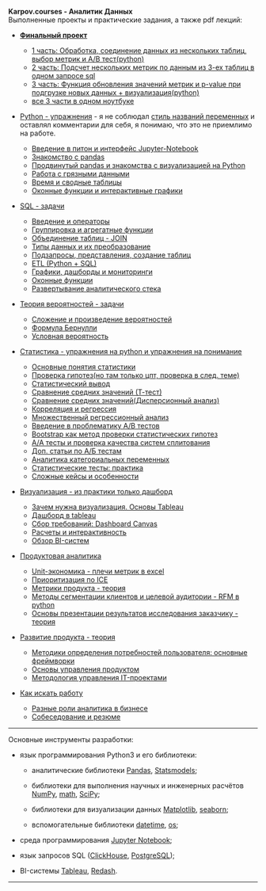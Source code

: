 **Karpov.courses - Аналитик Данных**
<br>Выполненные проекты и практические задания, а также pdf лекций:

* [**Финальный проект**](https://github.com/kirmipt/karpov.courses_analyst/tree/main/12%20%D0%A4%D0%B8%D0%BD%D0%B0%D0%BB%D1%8C%D0%BD%D1%8B%D0%B9%20%D0%BF%D1%80%D0%BE%D0%B5%D0%BA%D1%82)
  + [1 часть: Обработка, соединение данных из нескольких таблиц, выбор метрик и A/B тест(python)](https://github.com/kirmipt/karpov.courses_analyst/blob/main/12%20%D0%A4%D0%B8%D0%BD%D0%B0%D0%BB%D1%8C%D0%BD%D1%8B%D0%B9%20%D0%BF%D1%80%D0%BE%D0%B5%D0%BA%D1%82/%D0%97%D0%B0%D0%B4%D0%B0%D0%BD%D0%B8%D0%B5_1%20(1).ipynb)
  + [2 часть: Подсчет нескольких метрик по данным из 3-ех таблиц в одном запросе sql](https://github.com/kirmipt/karpov.courses_analyst/blob/main/12%20%D0%A4%D0%B8%D0%BD%D0%B0%D0%BB%D1%8C%D0%BD%D1%8B%D0%B9%20%D0%BF%D1%80%D0%BE%D0%B5%D0%BA%D1%82/%D0%97%D0%B0%D0%B4%D0%B0%D0%BD%D0%B8%D0%B5_2.ipynb)
  + [3 часть: Функция обновления значений метрик и p-value при подгрузке новых данных + визуализация(python)](https://github.com/kirmipt/karpov.courses_analyst/blob/main/12%20%D0%A4%D0%B8%D0%BD%D0%B0%D0%BB%D1%8C%D0%BD%D1%8B%D0%B9%20%D0%BF%D1%80%D0%BE%D0%B5%D0%BA%D1%82/%D0%97%D0%B0%D0%B4%D0%B0%D0%BD%D0%B8%D0%B5_3.ipynb)
  + [все 3 части в одном ноутбуке](https://github.com/kirmipt/karpov.courses_analyst/blob/main/12%20%D0%A4%D0%B8%D0%BD%D0%B0%D0%BB%D1%8C%D0%BD%D1%8B%D0%B9%20%D0%BF%D1%80%D0%BE%D0%B5%D0%BA%D1%82/%D0%97%D0%B0%D0%B4%D0%B0%D0%BD%D0%B8%D1%8F%20123%20%D0%B2%20%D0%BE%D0%B4%D0%BD%D0%BE%D0%BC%20%D0%BD%D0%BE%D1%83%D1%82%D0%B1%D1%83%D0%BA%D0%B5.ipynb)

* [Python  -  упражнения](https://github.com/kirmipt/karpov.courses_analyst/tree/main/1%20Python) - я не соблюдал [стиль названий переменных](https://github.com/kirmipt/karpov.courses_analyst/blob/main/%D1%81%D1%82%D0%B8%D0%BB%D1%8C.txt) и оставлял комментарии для себя, я понимаю, что это не приемлимо на работе.
  + [Введение в питон и интерфейс Jupyter-Notebook](https://github.com/kirmipt/karpov.courses_analyst/tree/main/1%20Python/1%20%D0%92%D0%B2%D0%B5%D0%B4%D0%B5%D0%BD%D0%B8%D0%B5%20%D0%B2%20%D0%BF%D0%B8%D1%82%D0%BE%D0%BD%20%D0%B8%20%D0%B8%D0%BD%D1%82%D0%B5%D1%80%D1%84%D0%B5%D0%B9%D1%81%20Jupyter-Notebook)
  + [Знакомство с pandas](https://github.com/kirmipt/karpov.courses_analyst/tree/main/1%20Python/2%20%D0%97%D0%BD%D0%B0%D0%BA%D0%BE%D0%BC%D1%81%D1%82%D0%B2%D0%BE%20%D1%81%20pandas)
  + [Продвинутый pandas и знакомства с визуализацией на Python](https://github.com/kirmipt/karpov.courses_analyst/tree/main/1%20Python/3%20%D0%9F%D1%80%D0%BE%D0%B4%D0%B2%D0%B8%D0%BD%D1%83%D1%82%D1%8B%D0%B9%20pandas%20%D0%B8%20%D0%B7%D0%BD%D0%B0%D0%BA%D0%BE%D0%BC%D1%81%D1%82%D0%B2%D0%B0%20%D1%81%20%D0%B2%D0%B8%D0%B7%D1%83%D0%B0%D0%BB%D0%B8%D0%B7%D0%B0%D1%86%D0%B8%D0%B5%D0%B9%20%D0%BD%D0%B0%20Python)
  + [Работа с грязными данными](https://github.com/kirmipt/karpov.courses_analyst/tree/main/1%20Python/4%20%D0%A0%D0%B0%D0%B1%D0%BE%D1%82%D0%B0%20%D1%81%20%D0%B3%D1%80%D1%8F%D0%B7%D0%BD%D1%8B%D0%BC%D0%B8%20%D0%B4%D0%B0%D0%BD%D0%BD%D1%8B%D0%BC%D0%B8)
  + [Время и сводные таблицы](https://github.com/kirmipt/karpov.courses_analyst/tree/main/1%20Python/5%20%D0%92%D1%80%D0%B5%D0%BC%D1%8F%20%D0%B8%20%D1%81%D0%B2%D0%BE%D0%B4%D0%BD%D1%8B%D0%B5%20%D1%82%D0%B0%D0%B1%D0%BB%D0%B8%D1%86%D1%8B)
  + [Оконные функции и интерактивные графики](https://github.com/kirmipt/karpov.courses_analyst/tree/main/1%20Python/6%20%D0%9E%D0%BA%D0%BE%D0%BD%D0%BD%D1%8B%D0%B5%20%D1%84%D1%83%D0%BD%D0%BA%D1%86%D0%B8%D0%B8%20%D0%B8%20%D0%B8%D0%BD%D1%82%D0%B5%D1%80%D0%B0%D0%BA%D1%82%D0%B8%D0%B2%D0%BD%D1%8B%D0%B5%20%D0%B3%D1%80%D0%B0%D1%84%D0%B8%D0%BA%D0%B8)
* [SQL  -  задачи](https://github.com/kirmipt/karpov.courses_analyst/tree/main/3%20SQL)
  + [Введение и операторы](https://github.com/kirmipt/karpov.courses_analyst/tree/main/3%20SQL/1%20%D0%92%D0%B2%D0%B5%D0%B4%D0%B5%D0%BD%D0%B8%D0%B5%20%D0%B8%20%D0%BE%D0%BF%D0%B5%D1%80%D0%B0%D1%82%D0%BE%D1%80%D1%8B)
  + [Группировка и агрегатные функции](https://github.com/kirmipt/karpov.courses_analyst/tree/main/3%20SQL/2%20%D0%93%D1%80%D1%83%D0%BF%D0%BF%D0%B8%D1%80%D0%BE%D0%B2%D0%BA%D0%B0%20%D0%B8%20%D0%B0%D0%B3%D1%80%D0%B5%D0%B3%D0%B0%D1%82%D0%BD%D1%8B%D0%B5%20%D1%84%D1%83%D0%BD%D0%BA%D1%86%D0%B8%D0%B8)
  + [Объединение таблиц - JOIN](https://github.com/kirmipt/karpov.courses_analyst/tree/main/3%20SQL/3%20%D0%9E%D0%B1%D1%8A%D0%B5%D0%B4%D0%B8%D0%BD%D0%B5%D0%BD%D0%B8%D0%B5%20%D1%82%D0%B0%D0%B1%D0%BB%D0%B8%D1%86%20-%20JOIN)
  + [Типы данных и их преобразование](https://github.com/kirmipt/karpov.courses_analyst/tree/main/3%20SQL/4%20%D0%A2%D0%B8%D0%BF%D1%8B%20%D0%B4%D0%B0%D0%BD%D0%BD%D1%8B%D1%85%20%D0%B8%20%D0%B8%D1%85%20%D0%BF%D1%80%D0%B5%D0%BE%D0%B1%D1%80%D0%B0%D0%B7%D0%BE%D0%B2%D0%B0%D0%BD%D0%B8%D0%B5)
  + [Подзапросы, представления, создание таблиц](https://github.com/kirmipt/karpov.courses_analyst/tree/main/3%20SQL/5%20%D0%9F%D0%BE%D0%B4%D0%B7%D0%B0%D0%BF%D1%80%D0%BE%D1%81%D1%8B%2C%20%D0%BF%D1%80%D0%B5%D0%B4%D1%81%D1%82%D0%B0%D0%B2%D0%BB%D0%B5%D0%BD%D0%B8%D1%8F%2C%20%D1%81%D0%BE%D0%B7%D0%B4%D0%B0%D0%BD%D0%B8%D0%B5%20%D1%82%D0%B0%D0%B1%D0%BB%D0%B8%D1%86)
  + [ETL (Python + SQL)](https://github.com/kirmipt/karpov.courses_analyst/tree/main/3%20SQL/6%20ETL%20(Python%20%2B%20SQL))
  + [Графики, дашборды и мониторинги](https://github.com/kirmipt/karpov.courses_analyst/tree/main/3%20SQL/7%20%D0%93%D1%80%D0%B0%D1%84%D0%B8%D0%BA%D0%B8%2C%20%D0%B4%D0%B0%D1%88%D0%B1%D0%BE%D1%80%D0%B4%D1%8B%20%D0%B8%20%D0%BC%D0%BE%D0%BD%D0%B8%D1%82%D0%BE%D1%80%D0%B8%D0%BD%D0%B3%D0%B8)
  + [Оконные функции](https://github.com/kirmipt/karpov.courses_analyst/tree/main/3%20SQL/8%20%D0%9E%D0%BA%D0%BE%D0%BD%D0%BD%D1%8B%D0%B5%20%D1%84%D1%83%D0%BD%D0%BA%D1%86%D0%B8%D0%B8)
  + [Развертывание аналитического стека](https://github.com/kirmipt/karpov.courses_analyst/tree/main/3%20SQL/9%20%D0%A0%D0%B0%D0%B7%D0%B2%D0%B5%D1%80%D1%82%D1%8B%D0%B2%D0%B0%D0%BD%D0%B8%D0%B5%20%D0%B0%D0%BD%D0%B0%D0%BB%D0%B8%D1%82%D0%B8%D1%87%D0%B5%D1%81%D0%BA%D0%BE%D0%B3%D0%BE%20%D1%81%D1%82%D0%B5%D0%BA%D0%B0)
* [Теория вероятностей  -  задачи](https://github.com/kirmipt/karpov.courses_analyst/tree/main/4%20%D0%A2%D0%B5%D0%BE%D1%80%D0%B8%D1%8F%20%D0%B2%D0%B5%D1%80%D0%BE%D1%8F%D1%82%D0%BD%D0%BE%D1%81%D1%82%D0%B5%D0%B9)
  + [Сложение и произведение вероятностей](https://github.com/kirmipt/karpov.courses_analyst/tree/main/4%20%D0%A2%D0%B5%D0%BE%D1%80%D0%B8%D1%8F%20%D0%B2%D0%B5%D1%80%D0%BE%D1%8F%D1%82%D0%BD%D0%BE%D1%81%D1%82%D0%B5%D0%B9/1%20%D0%A1%D0%BB%D0%BE%D0%B6%D0%B5%D0%BD%D0%B8%D0%B5%20%D0%B8%20%D0%BF%D1%80%D0%BE%D0%B8%D0%B7%D0%B2%D0%B5%D0%B4%D0%B5%D0%BD%D0%B8%D0%B5%20%D0%B2%D0%B5%D1%80%D0%BE%D1%8F%D1%82%D0%BD%D0%BE%D1%81%D1%82%D0%B5%D0%B9)
  + [Формула Бернулли](https://github.com/kirmipt/karpov.courses_analyst/tree/main/4%20%D0%A2%D0%B5%D0%BE%D1%80%D0%B8%D1%8F%20%D0%B2%D0%B5%D1%80%D0%BE%D1%8F%D1%82%D0%BD%D0%BE%D1%81%D1%82%D0%B5%D0%B9/2%20%D0%A4%D0%BE%D1%80%D0%BC%D1%83%D0%BB%D0%B0%20%D0%91%D0%B5%D1%80%D0%BD%D1%83%D0%BB%D0%BB%D0%B8)
  + [Условная вероятность](https://github.com/kirmipt/karpov.courses_analyst/tree/main/4%20%D0%A2%D0%B5%D0%BE%D1%80%D0%B8%D1%8F%20%D0%B2%D0%B5%D1%80%D0%BE%D1%8F%D1%82%D0%BD%D0%BE%D1%81%D1%82%D0%B5%D0%B9/3%20%D0%A3%D1%81%D0%BB%D0%BE%D0%B2%D0%BD%D0%B0%D1%8F%20%D0%B2%D0%B5%D1%80%D0%BE%D1%8F%D1%82%D0%BD%D0%BE%D1%81%D1%82%D1%8C)
* [Статистика  -  упражнения на python и упражнения на понимание](https://github.com/kirmipt/karpov.courses_analyst/tree/main/6%20%D0%A1%D1%82%D0%B0%D1%82%D0%B8%D1%81%D1%82%D0%B8%D0%BA%D0%B0)
  + [Основные понятия статистики](https://github.com/kirmipt/karpov.courses_analyst/tree/main/6%20%D0%A1%D1%82%D0%B0%D1%82%D0%B8%D1%81%D1%82%D0%B8%D0%BA%D0%B0/1%20%D0%9E%D1%81%D0%BD%D0%BE%D0%B2%D0%BD%D1%8B%D0%B5%20%D0%BF%D0%BE%D0%BD%D1%8F%D1%82%D0%B8%D1%8F%20%D1%81%D1%82%D0%B0%D1%82%D0%B8%D1%81%D1%82%D0%B8%D0%BA%D0%B8)
  + [Проверка гипотез(но там только цпт, проверка в след. теме)](https://github.com/kirmipt/karpov.courses_analyst/tree/main/6%20%D0%A1%D1%82%D0%B0%D1%82%D0%B8%D1%81%D1%82%D0%B8%D0%BA%D0%B0/2%20%D0%9F%D1%80%D0%BE%D0%B2%D0%B5%D1%80%D0%BA%D0%B0%20%D0%B3%D0%B8%D0%BF%D0%BE%D1%82%D0%B5%D0%B7)
  + [Статистический вывод](https://github.com/kirmipt/karpov.courses_analyst/tree/main/6%20%D0%A1%D1%82%D0%B0%D1%82%D0%B8%D1%81%D1%82%D0%B8%D0%BA%D0%B0/3%20%D0%A1%D1%82%D0%B0%D1%82%D0%B8%D1%81%D1%82%D0%B8%D1%87%D0%B5%D1%81%D0%BA%D0%B8%D0%B9%20%D0%B2%D1%8B%D0%B2%D0%BE%D0%B4)
  + [Сравнение средних значений (Т-тест)](https://github.com/kirmipt/karpov.courses_analyst/tree/main/6%20%D0%A1%D1%82%D0%B0%D1%82%D0%B8%D1%81%D1%82%D0%B8%D0%BA%D0%B0/4%20%D0%A1%D1%80%D0%B0%D0%B2%D0%BD%D0%B5%D0%BD%D0%B8%D0%B5%20%D1%81%D1%80%D0%B5%D0%B4%D0%BD%D0%B8%D1%85%20%D0%B7%D0%BD%D0%B0%D1%87%D0%B5%D0%BD%D0%B8%D0%B9%20(%D0%A2-%D1%82%D0%B5%D1%81%D1%82))
  + [Сравнение средних значений(Дисперсионный анализ)](https://github.com/kirmipt/karpov.courses_analyst/tree/main/6%20%D0%A1%D1%82%D0%B0%D1%82%D0%B8%D1%81%D1%82%D0%B8%D0%BA%D0%B0/5%20%D0%A1%D1%80%D0%B0%D0%B2%D0%BD%D0%B5%D0%BD%D0%B8%D0%B5%20%D1%81%D1%80%D0%B5%D0%B4%D0%BD%D0%B8%D1%85%20%D0%B7%D0%BD%D0%B0%D1%87%D0%B5%D0%BD%D0%B8%D0%B9(%D0%94%D0%B8%D1%81%D0%BF%D0%B5%D1%80%D1%81%D0%B8%D0%BE%D0%BD%D0%BD%D1%8B%D0%B9%20%D0%B0%D0%BD%D0%B0%D0%BB%D0%B8%D0%B7))
  + [Корреляция и регрессия](https://github.com/kirmipt/karpov.courses_analyst/tree/main/6%20%D0%A1%D1%82%D0%B0%D1%82%D0%B8%D1%81%D1%82%D0%B8%D0%BA%D0%B0/6%20%D0%9A%D0%BE%D1%80%D1%80%D0%B5%D0%BB%D1%8F%D1%86%D0%B8%D1%8F%20%D0%B8%20%D1%80%D0%B5%D0%B3%D1%80%D0%B5%D1%81%D1%81%D0%B8%D1%8F)
  + [Множественный регрессионный анализ](https://github.com/kirmipt/karpov.courses_analyst/tree/main/6%20%D0%A1%D1%82%D0%B0%D1%82%D0%B8%D1%81%D1%82%D0%B8%D0%BA%D0%B0/7%20%D0%9C%D0%BD%D0%BE%D0%B6%D0%B5%D1%81%D1%82%D0%B2%D0%B5%D0%BD%D0%BD%D1%8B%D0%B9%20%D1%80%D0%B5%D0%B3%D1%80%D0%B5%D1%81%D1%81%D0%B8%D0%BE%D0%BD%D0%BD%D1%8B%D0%B9%20%D0%B0%D0%BD%D0%B0%D0%BB%D0%B8%D0%B7)
  + [Введение в проблематику А/В тестов](https://github.com/kirmipt/karpov.courses_analyst/tree/main/6%20%D0%A1%D1%82%D0%B0%D1%82%D0%B8%D1%81%D1%82%D0%B8%D0%BA%D0%B0/8%20%D0%92%D0%B2%D0%B5%D0%B4%D0%B5%D0%BD%D0%B8%D0%B5%20%D0%B2%20%D0%BF%D1%80%D0%BE%D0%B1%D0%BB%D0%B5%D0%BC%D0%B0%D1%82%D0%B8%D0%BA%D1%83%20%D0%90%D0%92%20%D1%82%D0%B5%D1%81%D1%82%D0%BE%D0%B2)
  + [Bootstrap как метод проверки статистических гипотез](https://github.com/kirmipt/karpov.courses_analyst/tree/main/6%20%D0%A1%D1%82%D0%B0%D1%82%D0%B8%D1%81%D1%82%D0%B8%D0%BA%D0%B0/9%20Bootstrap%20%D0%BA%D0%B0%D0%BA%20%D0%BC%D0%B5%D1%82%D0%BE%D0%B4%20%D0%BF%D1%80%D0%BE%D0%B2%D0%B5%D1%80%D0%BA%D0%B8%20%D1%81%D1%82%D0%B0%D1%82%D0%B8%D1%81%D1%82%D0%B8%D1%87%D0%B5%D1%81%D0%BA%D0%B8%D1%85%20%D0%B3%D0%B8%D0%BF%D0%BE%D1%82%D0%B5%D0%B7)
  + [A/A тесты и проверка качества систем сплитования](https://github.com/kirmipt/karpov.courses_analyst/tree/main/6%20%D0%A1%D1%82%D0%B0%D1%82%D0%B8%D1%81%D1%82%D0%B8%D0%BA%D0%B0/10%20AA%20%D1%82%D0%B5%D1%81%D1%82%D1%8B%20%D0%B8%20%D0%BF%D1%80%D0%BE%D0%B2%D0%B5%D1%80%D0%BA%D0%B0%20%D0%BA%D0%B0%D1%87%D0%B5%D1%81%D1%82%D0%B2%D0%B0%20%D1%81%D0%B8%D1%81%D1%82%D0%B5%D0%BC%20%D1%81%D0%BF%D0%BB%D0%B8%D1%82%D0%BE%D0%B2%D0%B0%D0%BD%D0%B8%D1%8F)
  + [Доп. статьи по А/Б тестам](https://github.com/kirmipt/karpov.courses_analyst/tree/main/6%20%D0%A1%D1%82%D0%B0%D1%82%D0%B8%D1%81%D1%82%D0%B8%D0%BA%D0%B0/10.5%20%D0%94%D0%BE%D0%BF.%20%D1%81%D1%82%D0%B0%D1%82%D1%8C%D0%B8%20%D0%BF%D0%BE%20AB%20%D1%82%D0%B5%D1%81%D1%82%D0%B0%D0%BC)
  + [Аналитика категориальных переменных](https://github.com/kirmipt/karpov.courses_analyst/tree/main/6%20%D0%A1%D1%82%D0%B0%D1%82%D0%B8%D1%81%D1%82%D0%B8%D0%BA%D0%B0/11%20%D0%90%D0%BD%D0%B0%D0%BB%D0%B8%D1%82%D0%B8%D0%BA%D0%B0%20%D0%BA%D0%B0%D1%82%D0%B5%D0%B3%D0%BE%D1%80%D0%B8%D0%B0%D0%BB%D1%8C%D0%BD%D1%8B%D1%85%20%D0%BF%D0%B5%D1%80%D0%B5%D0%BC%D0%B5%D0%BD%D0%BD%D1%8B%D1%85)
  + [Статистические тесты: практика](https://github.com/kirmipt/karpov.courses_analyst/tree/main/6%20%D0%A1%D1%82%D0%B0%D1%82%D0%B8%D1%81%D1%82%D0%B8%D0%BA%D0%B0/12%20%D0%A1%D1%82%D0%B0%D1%82%20%D1%82%D0%B5%D1%81%D1%82%D1%8B%20%D0%BF%D1%80%D0%B0%D0%BA%D1%82%D0%B8%D0%BA%D0%B0)
  + [Сложные кейсы и особенности](https://github.com/kirmipt/karpov.courses_analyst/tree/main/6%20%D0%A1%D1%82%D0%B0%D1%82%D0%B8%D1%81%D1%82%D0%B8%D0%BA%D0%B0/13%20%D0%A1%D0%BB%D0%BE%D0%B6%D0%BD%D1%8B%D0%B5%20%D0%BA%D0%B5%D0%B9%D1%81%D1%8B%20%D0%B8%20%D0%BE%D1%81%D0%BE%D0%B1%D0%B5%D0%BD%D0%BD%D0%BE%D1%81%D1%82%D0%B8)
* [Визуализация  -  из практики только дашборд](https://github.com/kirmipt/karpov.courses_analyst/tree/main/7%20%D0%92%D0%B8%D0%B7%D1%83%D0%B0%D0%BB%D0%B8%D0%B7%D0%B0%D1%86%D0%B8%D1%8F)
  + [Зачем нужна визуализация. Основы Tableau](https://github.com/kirmipt/karpov.courses_analyst/tree/main/7%20%D0%92%D0%B8%D0%B7%D1%83%D0%B0%D0%BB%D0%B8%D0%B7%D0%B0%D1%86%D0%B8%D1%8F/1%20%D0%97%D0%B0%D1%87%D0%B5%D0%BC%20%D0%BD%D1%83%D0%B6%D0%BD%D0%B0%20%D0%B2%D0%B8%D0%B7%D1%83%D0%B0%D0%BB%D0%B8%D0%B7%D0%B0%D1%86%D0%B8%D1%8F.%20%D0%9E%D1%81%D0%BD%D0%BE%D0%B2%D1%8B%20Tableau)
  + [Дашборд в tableau](https://github.com/kirmipt/karpov.courses_analyst/tree/main/7%20%D0%92%D0%B8%D0%B7%D1%83%D0%B0%D0%BB%D0%B8%D0%B7%D0%B0%D1%86%D0%B8%D1%8F/2%20%D0%9A%D0%B0%D0%BA%20%D1%81%D0%B4%D0%B5%D0%BB%D0%B0%D1%82%D1%8C%20%D0%B4%D0%B0%D1%88%D0%B1%D0%BE%D1%80%D0%B4) 
  + [Сбор требований: Dashboard Canvas](https://github.com/kirmipt/karpov.courses_analyst/tree/main/7%20%D0%92%D0%B8%D0%B7%D1%83%D0%B0%D0%BB%D0%B8%D0%B7%D0%B0%D1%86%D0%B8%D1%8F/3%20%D0%A1%D0%B1%D0%BE%D1%80%20%D1%82%D1%80%D0%B5%D0%B1%D0%BE%D0%B2%D0%B0%D0%BD%D0%B8%D0%B9.%20Dashboard%20Canvas)
  + [Расчеты и интерактивность](https://github.com/kirmipt/karpov.courses_analyst/tree/main/7%20%D0%92%D0%B8%D0%B7%D1%83%D0%B0%D0%BB%D0%B8%D0%B7%D0%B0%D1%86%D0%B8%D1%8F/4%20%D0%A0%D0%B0%D1%81%D1%87%D0%B5%D1%82%D1%8B%20%D0%B8%20%D0%B8%D0%BD%D1%82%D0%B5%D1%80%D0%B0%D0%BA%D1%82%D0%B8%D0%B2%D0%BD%D0%BE%D1%81%D1%82%D1%8C)
  + [Обзор BI-систем](https://github.com/kirmipt/karpov.courses_analyst/tree/main/7%20%D0%92%D0%B8%D0%B7%D1%83%D0%B0%D0%BB%D0%B8%D0%B7%D0%B0%D1%86%D0%B8%D1%8F/5%20%D0%9E%D0%B1%D0%B7%D0%BE%D1%80%20BI-%D1%81%D0%B8%D1%81%D1%82%D0%B5%D0%BC)
* [Продуктовая аналитика](https://github.com/kirmipt/karpov.courses_analyst/tree/main/9%20%D0%9F%D1%80%D0%BE%D0%B4%D1%83%D0%BA%D1%82%D0%BE%D0%B2%D0%B0%D1%8F%20%D0%B0%D0%BD%D0%B0%D0%BB%D0%B8%D1%82%D0%B8%D0%BA%D0%B0)
  + [Unit-экономика - плечи метрик в excel](https://github.com/kirmipt/karpov.courses_analyst/tree/main/9%20%D0%9F%D1%80%D0%BE%D0%B4%D1%83%D0%BA%D1%82%D0%BE%D0%B2%D0%B0%D1%8F%20%D0%B0%D0%BD%D0%B0%D0%BB%D0%B8%D1%82%D0%B8%D0%BA%D0%B0/1%20%D0%AD%D0%BA%D0%BE%D0%BD%D0%BE%D0%BC%D0%B8%D0%BA%D0%B0%20%D0%BF%D1%80%D0%BE%D0%B4%D1%83%D0%BA%D1%82%D0%B0)
  + [Приоритизация по ICE](https://github.com/kirmipt/karpov.courses_analyst/tree/main/9%20%D0%9F%D1%80%D0%BE%D0%B4%D1%83%D0%BA%D1%82%D0%BE%D0%B2%D0%B0%D1%8F%20%D0%B0%D0%BD%D0%B0%D0%BB%D0%B8%D1%82%D0%B8%D0%BA%D0%B0/2%20%D0%9F%D1%80%D0%B8%D0%BE%D1%80%D0%B8%D1%82%D0%B8%D0%B7%D0%B0%D1%86%D0%B8%D1%8F)
  + [Метрики продукта - теория](https://github.com/kirmipt/karpov.courses_analyst/tree/main/9%20%D0%9F%D1%80%D0%BE%D0%B4%D1%83%D0%BA%D1%82%D0%BE%D0%B2%D0%B0%D1%8F%20%D0%B0%D0%BD%D0%B0%D0%BB%D0%B8%D1%82%D0%B8%D0%BA%D0%B0/3%20%D0%9C%D0%B5%D1%82%D1%80%D0%B8%D0%BA%D0%B8%20%D0%BF%D1%80%D0%BE%D0%B4%D1%83%D0%BA%D1%82%D0%B0)
  + [Методы сегментации клиентов и целевой аудитории - RFM в python](https://github.com/kirmipt/karpov.courses_analyst/tree/main/9%20%D0%9F%D1%80%D0%BE%D0%B4%D1%83%D0%BA%D1%82%D0%BE%D0%B2%D0%B0%D1%8F%20%D0%B0%D0%BD%D0%B0%D0%BB%D0%B8%D1%82%D0%B8%D0%BA%D0%B0/4%20%D0%9C%D0%B5%D1%82%D0%BE%D0%B4%D1%8B%20%D1%81%D0%B5%D0%B3%D0%BC%D0%B5%D0%BD%D1%82%D0%B0%D1%86%D0%B8%D0%B8%20%D0%BA%D0%BB%D0%B8%D0%B5%D0%BD%D1%82%D0%BE%D0%B2%20%D0%B8%20%D1%86%D0%B5%D0%BB%D0%B5%D0%B2%D0%BE%D0%B9%20%D0%B0%D1%83%D0%B4%D0%B8%D1%82%D0%BE%D1%80%D0%B8%D0%B8)
  + [Основы презентации результатов исследования заказчику - теория](https://github.com/kirmipt/karpov.courses_analyst/tree/main/9%20%D0%9F%D1%80%D0%BE%D0%B4%D1%83%D0%BA%D1%82%D0%BE%D0%B2%D0%B0%D1%8F%20%D0%B0%D0%BD%D0%B0%D0%BB%D0%B8%D1%82%D0%B8%D0%BA%D0%B0/5%20%D0%9E%D1%81%D0%BD%D0%BE%D0%B2%D1%8B%20%D0%BF%D1%80%D0%B5%D0%B7%D0%B5%D0%BD%D1%82%D0%B0%D1%86%D0%B8%D0%B8%20%D1%80%D0%B5%D0%B7%D1%83%D0%BB%D1%8C%D1%82%D0%B0%D1%82%D0%BE%D0%B2%20%D0%B8%D1%81%D1%81%D0%BB%D0%B5%D0%B4%D0%BE%D0%B2%D0%B0%D0%BD%D0%B8%D1%8F%20%D0%B7%D0%B0%D0%BA%D0%B0%D0%B7%D1%87%D0%B8%D0%BA%D1%83)
* [Развитие продукта  -  теория](https://github.com/kirmipt/karpov.courses_analyst/tree/main/8%20%D0%A0%D0%B0%D0%B7%D0%B2%D0%B8%D1%82%D0%B8%D0%B5%20%D0%BF%D1%80%D0%BE%D0%B4%D1%83%D0%BA%D1%82%D0%B0)
  + [Методики определения потребностей пользователя: основные фреймворки](https://github.com/kirmipt/karpov.courses_analyst/tree/main/8%20%D0%A0%D0%B0%D0%B7%D0%B2%D0%B8%D1%82%D0%B8%D0%B5%20%D0%BF%D1%80%D0%BE%D0%B4%D1%83%D0%BA%D1%82%D0%B0/1%20%D0%9C%D0%B5%D1%82%D0%BE%D0%B4%D0%B8%D0%BA%D0%B8%20%D0%BE%D0%BF%D1%80%D0%B5%D0%B4%D0%B5%D0%BB%D0%B5%D0%BD%D0%B8%D1%8F%20%D0%BF%D0%BE%D1%82%D1%80%D0%B5%D0%B1%D0%BD%D0%BE%D1%81%D1%82%D0%B5%D0%B9%20%D0%BF%D0%BE%D0%BB%D1%8C%D0%B7%D0%BE%D0%B2%D0%B0%D1%82%D0%B5%D0%BB%D1%8F.%20%D0%9E%D1%81%D0%BD%D0%BE%D0%B2%D0%BD%D1%8B%D0%B5%20%D1%84%D1%80%D0%B5%D0%B9%D0%BC%D0%B2%D0%BE%D1%80%D0%BA%D0%B8)
  + [Основы управления продуктом](https://github.com/kirmipt/karpov.courses_analyst/tree/main/8%20%D0%A0%D0%B0%D0%B7%D0%B2%D0%B8%D1%82%D0%B8%D0%B5%20%D0%BF%D1%80%D0%BE%D0%B4%D1%83%D0%BA%D1%82%D0%B0/2%20%D0%9E%D1%81%D0%BD%D0%BE%D0%B2%D1%8B%20%D1%83%D0%BF%D1%80%D0%B0%D0%B2%D0%BB%D0%B5%D0%BD%D0%B8%D1%8F%20%D0%BF%D1%80%D0%BE%D0%B4%D1%83%D0%BA%D1%82%D0%BE%D0%BC)
  + [Методология управления IT-проектами](https://github.com/kirmipt/karpov.courses_analyst/tree/main/8%20%D0%A0%D0%B0%D0%B7%D0%B2%D0%B8%D1%82%D0%B8%D0%B5%20%D0%BF%D1%80%D0%BE%D0%B4%D1%83%D0%BA%D1%82%D0%B0/3%20%D0%9C%D0%B5%D1%82%D0%BE%D0%B4%D0%BE%D0%BB%D0%BE%D0%B3%D0%B8%D1%8F%20%D1%83%D0%BF%D1%80%D0%B0%D0%B2%D0%BB%D0%B5%D0%BD%D0%B8%D1%8F%20IT-%D0%BF%D1%80%D0%BE%D0%B5%D0%BA%D1%82%D0%B0%D0%BC%D0%B8)
* [Как искать работу](https://github.com/kirmipt/karpov.courses_analyst/tree/main/11%20%D0%9A%D0%B0%D0%BA%20%D0%B8%D1%81%D0%BA%D0%B0%D1%82%D1%8C%20%D1%80%D0%B0%D0%B1%D0%BE%D1%82%D1%83)
  + [Разные роли аналитика в бизнесе](https://github.com/kirmipt/karpov.courses_analyst/tree/main/11%20%D0%9A%D0%B0%D0%BA%20%D0%B8%D1%81%D0%BA%D0%B0%D1%82%D1%8C%20%D1%80%D0%B0%D0%B1%D0%BE%D1%82%D1%83/%D0%A0%D0%B0%D0%B7%D0%BD%D1%8B%D0%B5%20%D1%80%D0%BE%D0%BB%D0%B8%20%D0%B0%D0%BD%D0%B0%D0%BB%D0%B8%D1%82%D0%B8%D0%BA%D0%B0%20%D0%B2%20%D0%B1%D0%B8%D0%B7%D0%BD%D0%B5%D1%81%D0%B5)
  + [Собеседование и резюме]()
  
</details>

----------------

Основные инструменты разработки:

* язык программирования Python3 и его библиотеки:

    + аналитические библиотеки [Pandas](https://pandas.pydata.org/), [Statsmodels](https://www.statsmodels.org/stable/index.html);

    + библиотеки для выполнения научных и инженерных расчётов [NumPy](https://numpy.org/), [math](https://docs.python.org/3/library/math.html), [SciPy](https://scipy.org/);

    + библиотеки для визуализации данных [Matplotlib](https://matplotlib.org/), [seaborn](https://seaborn.pydata.org/);

    + вспомогательные библиотеки [datetime](https://docs.python.org/3/library/datetime.html), [os](https://docs.python.org/3/library/os.html);

* среда программирования [Jupyter Notebook](https://jupyter.org/);

* язык запросов SQL ([ClickHouse](https://clickhouse.com/docs/ru/), [PostgreSQL](https://www.postgresql.org/));

* BI-системы [Tableau](https://www.tableau.com/), [Redash](https://redash.io/).

-----------------------------
